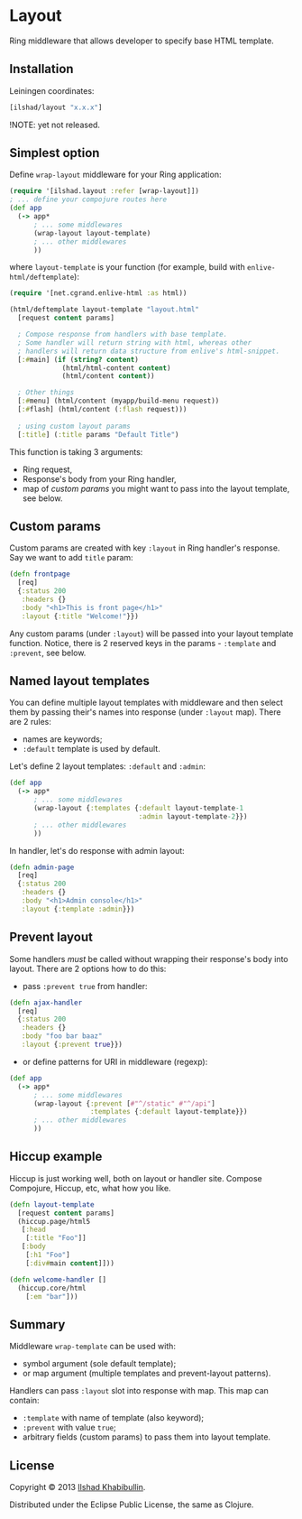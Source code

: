 # Layout

Ring middleware that allows developer to specify base HTML template.

## Installation

Leiningen coordinates:

```clojure
[ilshad/layout "x.x.x"]
```

!NOTE: yet not released.

## Simplest option

Define `wrap-layout` middleware for your Ring application:

```clojure
(require '[ilshad.layout :refer [wrap-layout]])
; ... define your compojure routes here
(def app
  (-> app*
      ; ... some middlewares
      (wrap-layout layout-template)
	  ; ... other middlewares
	  ))
```

where `layout-template` is your function (for example, build with
`enlive-html/deftemplate`):

```clojure
(require '[net.cgrand.enlive-html :as html))

(html/deftemplate layout-template "layout.html"
  [request content params]

  ; Compose response from handlers with base template.
  ; Some handler will return string with html, whereas other
  ; handlers will return data structure from enlive's html-snippet.
  [:#main] (if (string? content)
             (html/html-content content)
             (html/content content))

  ; Other things
  [:#menu] (html/content (myapp/build-menu request))
  [:#flash] (html/content (:flash request)))
  
  ; using custom layout params
  [:title] (:title params "Default Title")
```

This function is taking 3 arguments:

- Ring request,
- Response's body from your Ring handler,
- map of _custom params_ you might want to pass into the layout template,
see below.

## Custom params

Custom params are created with key `:layout` in Ring handler's response.
Say we want to add `title` param:

```clojure
(defn frontpage
  [req]
  {:status 200
   :headers {}
   :body "<h1>This is front page</h1>"
   :layout {:title "Welcome!"}})
```

Any custom params (under `:layout`) will be passed into your layout
template function. Notice, there is 2 reserved keys in the params -
`:template` and `:prevent`, see below.

## Named layout templates

You can define multiple layout templates with middleware and then select
them by passing their's names into response (under `:layout` map). There
are 2 rules:

- names are keywords;
- `:default` template is used by default.

Let's define 2 layout templates: `:default` and `:admin`:

```clojure
(def app
  (-> app*
      ; ... some middlewares
      (wrap-layout {:templates {:default layout-template-1
	                            :admin layout-template-2}})
	  ; ... other middlewares
	  ))
```

In handler, let's do response with admin layout:

```clojure
(defn admin-page
  [req]
  {:status 200
   :headers {}
   :body "<h1>Admin console</h1>"
   :layout {:template :admin}})
```

## Prevent layout

Some handlers _must_ be called without wrapping their response's body
into layout. There are 2 options how to do this:

- pass `:prevent true` from handler:

```clojure
(defn ajax-handler
  [req]
  {:status 200
   :headers {}
   :body "foo bar baaz"
   :layout {:prevent true}})
```

- or define patterns for URI in middleware (regexp):

```clojure
(def app
  (-> app*
      ; ... some middlewares
      (wrap-layout {:prevent [#"^/static" #"^/api"]
                    :templates {:default layout-template}})
	  ; ... other middlewares
	  ))
```

## Hiccup example

Hiccup is just working well, both on layout or handler site. Compose
Compojure, Hiccup, etc, what how you like.

```clojure
(defn layout-template
  [request content params]
  (hiccup.page/html5
   [:head
    [:title "Foo"]]
   [:body
    [:h1 "Foo"]
    [:div#main content]]))

(defn welcome-handler []
  (hiccup.core/html
    [:em "bar"]))
```

## Summary

Middleware `wrap-template` can be used with:

- symbol argument (sole default template);
- or map argument (multiple templates and prevent-layout patterns).

Handlers can pass `:layout` slot into response with map. This map can
contain:

- `:template` with name of template (also keyword);
- `:prevent` with value `true`;
- arbitrary fields (custom params) to pass them into layout template.

## License

Copyright © 2013 [Ilshad Khabibullin](http://ilshad.com).

Distributed under the Eclipse Public License, the same as Clojure.
